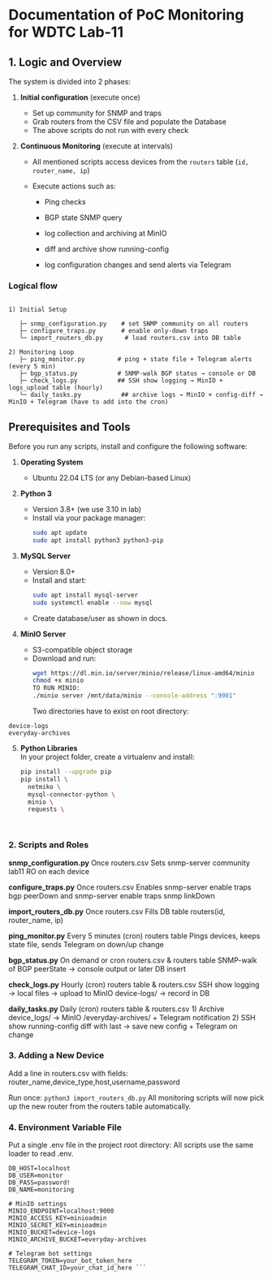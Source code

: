 # Documentation of PoC Monitoring for WDTC Lab-11

## 1. Logic and Overview

The system is divided into 2 phases: 

1. **Initial configuration** (execute once) 
 
   * Set up community for SNMP and traps
   * Grab routers from the CSV file and populate the Database
   * The above scripts do not run with every check

2. **Continuous Monitoring** (execute at intervals)

   * All mentioned scripts access devices from the `routers` table (`id, router_name, ip`) 

   * Execute actions such as:
   
       * Ping checks
       
       * BGP state SNMP query
       
       * log collection and archiving at MinIO
       
       * diff and archive show running-config
       
       * log configuration changes and send alerts via Telegram
        

### Logical flow

```

1) Initial Setup
 
   ├─ snmp_configuration.py    # set SNMP community on all routers
   ├─ configure_traps.py       # enable only-down traps
   └─ import_routers_db.py      # load routers.csv into DB table

2) Monitoring Loop
   ├─ ping_monitor.py         # ping + state file + Telegram alerts (every 5 min)
   ├─ bgp_status.py           # SNMP-walk BGP status → console or DB   
   ├─ check_logs.py           ## SSH show logging → MinIO + logs_upload table (hourly)
   └─ daily_tasks.py           ## archive logs → MinIO + config-diff → MinIO + Telegram (have to add into the cron)
```

## Prerequisites and Tools

Before you run any scripts, install and configure the following software:

1. **Operating System**  
   - Ubuntu 22.04 LTS (or any Debian-based Linux)

2. **Python 3**  
   - Version 3.8+ (we use 3.10 in lab)  
   - Install via your package manager:
     ```bash
     sudo apt update
     sudo apt install python3 python3-pip
     ```

3. **MySQL Server**  
   - Version 8.0+  
   - Install and start:
     ```bash
     sudo apt install mysql-server
     sudo systemctl enable --now mysql
     ```
   - Create database/user as shown in docs.

4. **MinIO Server**  
   - S3-compatible object storage  
   - Download and run:
     ```bash
     wget https://dl.min.io/server/minio/release/linux-amd64/minio
     chmod +x minio
     TO RUN MINIO:
     ./minio server /mnt/data/minio --console-address ":9001"
     ```
     Two directories have to exist on root directory:
```     
device-logs 
everyday-archives
```
5. **Python Libraries**  
   In your project folder, create a virtualenv and install:
   ```bash
   pip install --upgrade pip
   pip install \
     netmiko \
     mysql-connector-python \
     minio \
     requests \
     



### 2. Scripts and  Roles

**snmp_configuration.py**	Once	routers.csv	Sets snmp-server community lab11 RO on each device

**configure_traps.py**	Once	routers.csv	Enables snmp-server enable traps bgp peerDown and snmp-server enable traps snmp linkDown

**import_routers_db.py**	Once	routers.csv	Fills DB table routers(id, router_name, ip)

**ping_monitor.py**	Every 5 minutes (cron)	routers table	Pings devices, keeps state file, sends Telegram on down/up change

**bgp_status.py**	On demand or cron	routers.csv & routers table	SNMP-walk of BGP peerState → console output or later DB insert

**check_logs.py**	Hourly (cron)	routers table & routers.csv	SSH show logging → local files → upload to MinIO device-logs/ → record in DB

**daily_tasks.py**	Daily (cron)	routers table & routers.csv	1) Archive device_logs/ → MinIO /everyday-archives/ + Telegram notification
2) SSH show running-config diff with last → save new config + Telegram on change


### 3. Adding a New Device
Add a line in routers.csv with fields:
router_name,device_type,host,username,password

Run once:
```python3 import_routers_db.py```
All monitoring scripts will now pick up the new router from the routers table automatically.

### 4. Environment Variable File
Put a single .env file in the project root directory:
All scripts use the same loader to read .env.

```# Database settings
DB_HOST=localhost
DB_USER=monitor
DB_PASS=password!
DB_NAME=monitoring

# MinIO settings
MINIO_ENDPOINT=localhost:9000
MINIO_ACCESS_KEY=minioadmin
MINIO_SECRET_KEY=minioadmin
MINIO_BUCKET=device-logs
MINIO_ARCHIVE_BUCKET=everyday-archives

# Telegram bot settings
TELEGRAM_TOKEN=your_bot_token_here
TELEGRAM_CHAT_ID=your_chat_id_here ```


